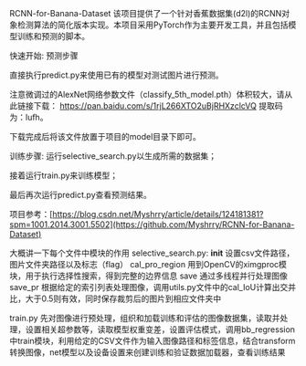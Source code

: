 RCNN-for-Banana-Dataset
该项目提供了一个针对香蕉数据集(d2l)的RCNN对象检测算法的简化版本实现。本项目采用PyTorch作为主要开发工具，并且包括模型训练和预测的脚本。

快速开始:
预测步骤

直接执行predict.py来使用已有的模型对测试图片进行预测。

注意微调过的AlexNet网络参数文件（classify_5th_model.pth）体积较大，请从此链接下载：
https://pan.baidu.com/s/1rjL266XTO2uBjRHXzclcVQ 
提取码为：lufh。

下载完成后将该文件放置于项目的model目录下即可。

训练步骤:
运行selective_search.py以生成所需的数据集；

接着运行train.py来训练模型；

最后再次运行predict.py查看预测结果。

  
项目参考：[https://blog.csdn.net/Myshrry/article/details/124181381?spm=1001.2014.3001.5502](https://github.com/Myshrry/RCNN-for-Banana-Dataset)

大概讲一下每个文件中模块的作用
selective_search.py:
  __init__ 设置csv文件路径，图片文件夹路径以及标志（flag）
  cal_pro_region 用到OpenCV的ximgproc模块，用于执行选择性搜索，得到完整的边界信息
  save 通过多线程并行处理图像
  save_pr 根据给定的索引列表处理图像，调用utils.py文件中的cal_IoU计算出交并比，大于0.5则有效，同时保存裁剪后的图片到相应文件夹中

  
train.py
 先对图像进行预处理，组织和加载训练和评估的图像数据集，读取并处理，设置相关超参数等，读取模型权重变差，设置评估模式，调用bb_regression中train模块，利用给定的CSV文件作为输入图像路径和标签信息，结合transform转换图像，net模型以及设备设置来创建训练和验证数据加载器，查看训练结果
  

